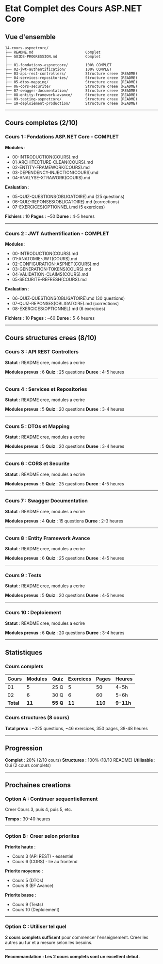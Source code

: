 # Etat Complet des Cours ASP.NET Core

## Vue d'ensemble

```
14-cours-aspnetcore/
├── README.md                        Complet
├── GUIDE-PROGRESSION.md             Complet
│
├── 01-fondations-aspnetcore/        100% COMPLET
├── 02-jwt-authentification/         100% COMPLET  
├── 03-api-rest-controllers/         Structure creee (README)
├── 04-services-repositories/        Structure creee (README)
├── 05-dtos-mapping/                 Structure creee (README)
├── 06-cors-securite/                Structure creee (README)
├── 07-swagger-documentation/        Structure creee (README)
├── 08-entity-framework-avance/      Structure creee (README)
├── 09-testing-aspnetcore/           Structure creee (README)
└── 10-deploiement-production/       Structure creee (README)
```

---

## Cours completes (2/10)

### Cours 1 : Fondations ASP.NET Core - COMPLET

**Modules** :
- 00-INTRODUCTION(COURS).md
- 01-ARCHITECTURE-CLEAN(COURS).md
- 02-ENTITY-FRAMEWORK(COURS).md
- 03-DEPENDENCY-INJECTION(COURS).md
- 04-ANALYSE-XTRAWORK(COURS).md

**Evaluation** :
- 05-QUIZ-QUESTIONS(OBLIGATOIRE).md (25 questions)
- 06-QUIZ-REPONSES(OBLIGATOIRE).md (corrections)
- 07-EXERCICES(OPTIONNEL).md (5 exercices)

**Fichiers** : 10
**Pages** : ~50
**Duree** : 4-5 heures

---

### Cours 2 : JWT Authentification - COMPLET

**Modules** :
- 00-INTRODUCTION(COURS).md
- 01-ANATOMIE-JWT(COURS).md
- 02-CONFIGURATION-ASPNET(COURS).md
- 03-GENERATION-TOKENS(COURS).md
- 04-VALIDATION-CLAIMS(COURS).md
- 05-SECURITE-REFRESH(COURS).md

**Evaluation** :
- 06-QUIZ-QUESTIONS(OBLIGATOIRE).md (30 questions)
- 07-QUIZ-REPONSES(OBLIGATOIRE).md (corrections)
- 08-EXERCICES(OPTIONNEL).md (6 exercices)

**Fichiers** : 10
**Pages** : ~60
**Duree** : 5-6 heures

---

## Cours structures crees (8/10)

### Cours 3 : API REST Controllers

**Statut** : README cree, modules a ecrire

**Modules prevus** : 6
**Quiz** : 25 questions
**Duree** : 4-5 heures

---

### Cours 4 : Services et Repositories

**Statut** : README cree, modules a ecrire

**Modules prevus** : 5
**Quiz** : 20 questions
**Duree** : 3-4 heures

---

### Cours 5 : DTOs et Mapping

**Statut** : README cree, modules a ecrire

**Modules prevus** : 5
**Quiz** : 20 questions
**Duree** : 3-4 heures

---

### Cours 6 : CORS et Securite

**Statut** : README cree, modules a ecrire

**Modules prevus** : 5
**Quiz** : 25 questions
**Duree** : 4-5 heures

---

### Cours 7 : Swagger Documentation

**Statut** : README cree, modules a ecrire

**Modules prevus** : 4
**Quiz** : 15 questions
**Duree** : 2-3 heures

---

### Cours 8 : Entity Framework Avance

**Statut** : README cree, modules a ecrire

**Modules prevus** : 6
**Quiz** : 25 questions
**Duree** : 4-5 heures

---

### Cours 9 : Tests

**Statut** : README cree, modules a ecrire

**Modules prevus** : 5
**Quiz** : 20 questions
**Duree** : 4-5 heures

---

### Cours 10 : Deploiement

**Statut** : README cree, modules a ecrire

**Modules prevus** : 6
**Quiz** : 20 questions
**Duree** : 3-4 heures

---

## Statistiques

### Cours complets

| Cours | Modules | Quiz | Exercices | Pages | Heures |
|-------|---------|------|-----------|-------|--------|
| 01 | 5 | 25 Q | 5 | 50 | 4-5h |
| 02 | 6 | 30 Q | 6 | 60 | 5-6h |
| **Total** | **11** | **55 Q** | **11** | **110** | **9-11h** |

### Cours structures (8 cours)

**Total prevu** : ~225 questions, ~46 exercices, 350 pages, 38-48 heures

---

## Progression

**Complet** : 20% (2/10 cours)
**Structures** : 100% (10/10 README)
**Utilisable** : Oui (2 cours complets)

---

## Prochaines creations

### Option A : Continuer sequentiellement

Creer Cours 3, puis 4, puis 5, etc.

**Temps** : 30-40 heures

---

### Option B : Creer selon priorites

**Priorite haute** :
- Cours 3 (API REST) - essentiel
- Cours 6 (CORS) - lie au frontend

**Priorite moyenne** :
- Cours 5 (DTOs)
- Cours 8 (EF Avance)

**Priorite basse** :
- Cours 9 (Tests)
- Cours 10 (Deploiement)

---

### Option C : Utiliser tel quel

**2 cours complets suffisent** pour commencer l'enseignement.
Creer les autres au fur et a mesure selon les besoins.

---

**Recommandation : Les 2 cours complets sont un excellent debut.**

